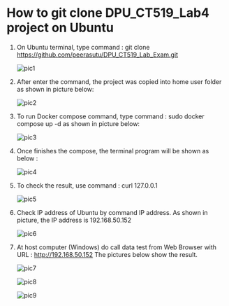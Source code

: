 # How to git clone DPU_CT519_Lab4 project on Ubuntu
1) On Ubuntu terminal, type command : git clone https://github.com/peerasutu/DPU_CT519_Lab_Exam.git

   ![pic1](https://user-images.githubusercontent.com/51110675/184582984-d32f4db8-99ae-46d6-bc3c-ed68165bf950.png)
   
2) After enter the command, the project was copied into home user folder as shown in picture below:

   ![pic2](https://user-images.githubusercontent.com/51110675/183119463-2fb3ae0e-a86a-4c85-b5b7-ba36d314bd3d.JPG)
   
3) To run Docker compose command, type command : sudo docker compose up -d as shown in picture below:   
   
   ![pic3](https://user-images.githubusercontent.com/51110675/183121957-b9280783-fb80-463c-91ee-ce646dc5540d.JPG)

4) Once finishes the compose, the terminal program will be shown as below :
   
   ![pic4](https://user-images.githubusercontent.com/51110675/183122906-1642b2c5-a8ec-4d4b-9431-d15de616b4fa.JPG)
   
5) To check the result, use command : curl 127.0.0.1 

   ![pic5](https://user-images.githubusercontent.com/51110675/183124118-aa6ede61-9df0-48f0-9c87-4d5d9d790f7c.jpg)

6) Check IP address of Ubuntu by command IP address. As shown in picture, the IP address is 192.168.50.152 
   
   ![pic6](https://user-images.githubusercontent.com/51110675/183125245-3f77eaf9-e943-4fde-8e93-0a3744d9a53b.jpg)

7) At host computer (Windows) do call data test from Web Browser with URL : http://192.168.50.152 The pictures below show the result.
   
   ![pic7](https://user-images.githubusercontent.com/51110675/183126181-d5b96c05-4868-47a5-a2f7-22db4d7d0210.jpg)
   
   ![pic8](https://user-images.githubusercontent.com/51110675/183126741-282e44af-5ef7-4197-92b1-e7b89aedaf58.jpg)
   
   ![pic9](https://user-images.githubusercontent.com/51110675/183126758-0c71d217-b1c9-450c-9dec-4b1639743d5c.jpg)

